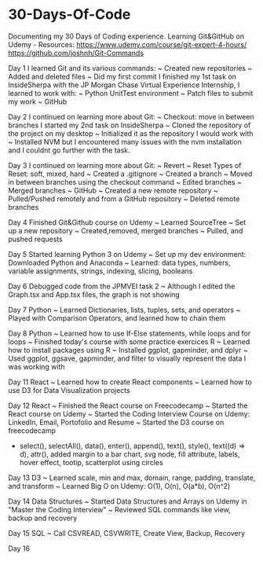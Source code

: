 # 30-Days-Of-Code
Documenting my 30 Days of Coding experience.
Learning Git&GitHub on Udemy - Resources: https://www.udemy.com/course/git-expert-4-hours/
https://github.com/joshnh/Git-Commands

Day 1
I learned Git and its various commands:
  ~ Created new repositories
  ~ Added and deleted files
  ~ Did my first commit
I finished my 1st task on InsideSherpa with the JP Morgan Chase Virtual Experience Internship, I learned to work with:
  ~ Python UnitTest environment
  ~ Patch files to submit my work
  ~ GitHub

Day 2 
I continued on learning more about Git:
  ~ Checkout: move in between branches
I started my 2nd task on  InsideSherpa
  ~ Cloned the repository of the project on my desktop
  ~ Initialized it as the repository I would work with
  ~ Installed NVM 
    but I encountered many issues with the nvm installation and I couldnt go further with the task.
   
Day 3 
I continued on learning more about Git:
  ~ Revert
  ~ Reset 
      Types of Reset: soft, mixed, hard
  ~ Created a .gitignore
  ~ Created a branch
  ~ Moved in between branches using the checkout command
  ~ Edited branches
  ~ Merged branches
  ~ GitHub
  ~ Created a new remote repository
  ~ Pulled/Pushed remotely and from a GitHub repository
  ~ Deleted remote branches
  
Day 4 
Finished Git&Github course on Udemy
  ~ Learned SourceTree 
  ~ Set up a new repository
  ~ Created,removed, merged branches
  ~ Pulled, and pushed requests
  
Day 5
Started learning Python 3 on Udemy
 ~ Set up my dev environment: Downloaded Python and Anaconda
 ~ Learned: data types, numbers, variable assignments, strings, indexing, slicing, booleans
 
Day 6
Debugged code from the JPMVEI task 2
 ~ Although I edited the Graph.tsx and App.tsx files, the graph is not showing
 
 Day 7
 Python
  ~ Learned Dictionaries, lists, tuples, sets, and operators
  ~ Played with Comparison Operators, and learned how to chain them
  
Day 8
Python 
 ~ Learned how to use If-Else statements, while loops and for loops
 ~ Finished today's course with some practice exercices
R
 ~ Learned how to install packages using R
 ~ Installed ggplot, gapminder, and dplyr
 ~ Used ggplot, ggsave, gapminder, and filter to visually represent the data I was working with
 
 Day 11
 React
 ~ Learned how to create React components
 ~ Learned how to use D3 for Data Visualization projects
 
 Day 12
 React
 ~ Finished the React course on Freecodecamp
 ~ Started the React course on Udemy
 ~ Started the Coding Interview Course on Udemy: LinkedIn, Email, Portofolio and Resume
 ~ Started the D3 course on freecodecamp
  - select(), selectAll(), data(), enter(), append(), text(), style(), text((d) => d), attr(), added margin to a bar chart, svg node,       fill attribute, labels, hover effect, tootip, scatterplot using circles
  
  Day 13
  D3
  ~ Learned scale,  min and max, domain, range, padding, translate, and transform
  ~ Learned Big O on Udemy: O(1), O(n), O(a*b), O(n^2) 
  
  Day 14
  Data Structures 
  ~ Started Data Structures and Arrays on Udemy in "Master the Coding Interview"
  ~ Reviewed SQL commands like view, backup and recovery
  
  Day 15
  SQL
  ~ Call CSVREAD, CSVWRITE, Create View, Backup, Recovery
  
  Day 16
